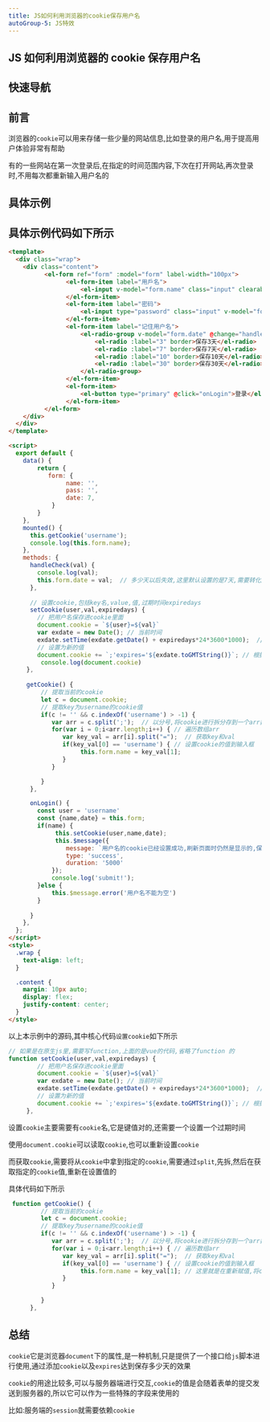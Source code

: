 ```yaml
---
title: JS如何利用浏览器的cookie保存用户名
autoGroup-5: JS特效
---
```


## JS 如何利用浏览器的 cookie 保存用户名

## 快速导航

<TOC />

## 前言

浏览器的`cookie`可以用来存储一些少量的网站信息,比如登录的用户名,用于提高用户体验非常有帮助

有的一些网站在第一次登录后,在指定的时间范围内容,下次在打开网站,再次登录时,不用每次都重新输入用户名的

## 具体示例

<template>
  <div class="wrap">
    <div class="content">
          <el-form ref="form" :model="form" label-width="100px">
                <el-form-item label="用戶名">
                    <el-input v-model="form.name" class="input" clearable></el-input>
                </el-form-item>
                <el-form-item label="密码">
                    <el-input type="password" class="input" v-model="form.pass" clearable></el-input>
                </el-form-item>
                <el-form-item label="记住用户名">
                    <el-radio-group v-model="form.date" @change="handleCheck">
                        <el-radio :label="3" border>保存3天</el-radio>
                        <el-radio :label="7" border>保存7天</el-radio>
                        <el-radio :label="10" border>保存10天</el-radio>
                        <el-radio :label="30" border>保存30天</el-radio>
                    </el-radio-group>
                </el-form-item>
                <el-form-item>
                    <el-button type="primary" @click="onLogin">登录</el-button>
                </el-form-item>
          </el-form>
    </div>
  </div>
</template>

<script>
  export default {
    data() {
        return {
           form: {
                name: '',
                pass: '',
                date: 7,
            }
        }
    },
    mounted() {
      this.getCookie('username');
      console.log(this.form.name);
    },
    methods: {
      handleCheck(val) {
        console.log(val);
        this.form.date = val;  // 多少天以后失效,这里默认设置的是7天,需要转化成时间戳秒
      },
      
      // 设置cookie,包括key名,value,值,过期时间expiredays
      setCookie(user,val,expiredays) {
        // 把用户名保存进cookie里面
        document.cookie = `${user}=${val}`
        var exdate = new Date(); // 当前时间
        exdate.setTime(exdate.getDate() + expiredays*24*3600*1000);  // 设置时间,多少天失效
        // 设置为新的值
        document.cookie += `;'expires='${exdate.toGMTString()}`;
         console.log(document.cookie)   
     },
     
     getCookie() {
         // 提取当前的cookie
         let c = document.cookie;
         // 提取key为username的cookie值
         if(c != '' && c.indexOf('username') > -1) {
            var arr = c.split(';');  // 以分号,将cookie进行拆分存到一个arr数组中
            for(var i = 0;i<arr.length;i++) { // 遍历数组arr
               var key_val = arr[i].split("=");  // 获取key和val
               if(key_val[0] == 'username') { // 设置cookie的值到输入框
                    this.form.name = key_val[1];
               }
            }

         }
      },

      onLogin() {
         const user = 'username'
        const {name,date} = this.form;
        if(name) {
            this.setCookie(user,name,date);
             this.$message({
                message: `用户名的cookie已经设置成功,刷新页面时仍然是显示的,保存${date}天时间`,
                type: 'success',
                duration: '5000'
            });
            console.log('submit!');     
        }else {
            this.$message.error('用户名不能为空')
        }
        
      }
    },
  };
</script>
<style>
  .wrap {
    text-align: left;
  }

  .content {
    margin: 10px auto;
    display: flex;
    justify-content: center;
  }
</style>


## 具体示例代码如下所示

```html
<template>
  <div class="wrap">
    <div class="content">
          <el-form ref="form" :model="form" label-width="100px">
                <el-form-item label="用戶名">
                    <el-input v-model="form.name" class="input" clearable></el-input>
                </el-form-item>
                <el-form-item label="密码">
                    <el-input type="password" class="input" v-model="form.pass" clearable></el-input>
                </el-form-item>
                <el-form-item label="记住用户名">
                    <el-radio-group v-model="form.date" @change="handleCheck">
                        <el-radio :label="3" border>保存3天</el-radio>
                        <el-radio :label="7" border>保存7天</el-radio>
                        <el-radio :label="10" border>保存10天</el-radio>
                        <el-radio :label="30" border>保存30天</el-radio>
                    </el-radio-group>
                </el-form-item>
                <el-form-item>
                    <el-button type="primary" @click="onLogin">登录</el-button>
                </el-form-item>
          </el-form>
    </div>
  </div>
</template>

<script>
  export default {
    data() {
        return {
           form: {
                name: '',
                pass: '',
                date: 7,
            }
        }
    },
    mounted() {
      this.getCookie('username');
      console.log(this.form.name);
    },
    methods: {
      handleCheck(val) {
        console.log(val);
        this.form.date = val;  // 多少天以后失效,这里默认设置的是7天,需要转化成时间戳秒
      },
      
      // 设置cookie,包括key名,value,值,过期时间expiredays
      setCookie(user,val,expiredays) {
        // 把用户名保存进cookie里面
        document.cookie = `${user}=${val}`
        var exdate = new Date(); // 当前时间
        exdate.setTime(exdate.getDate() + expiredays*24*3600*1000);  // 设置时间,多少天失效
        // 设置为新的值
        document.cookie += `;'expires='${exdate.toGMTString()}`; // 根据格林威治时间 (GMT) 把 Date 对象转换为字符串，并返回结果
         console.log(document.cookie)   
     },
     
     getCookie() {
         // 提取当前的cookie
         let c = document.cookie;
         // 提取key为username的cookie值
         if(c != '' && c.indexOf('username') > -1) {
            var arr = c.split(';');  // 以分号,将cookie进行拆分存到一个arr数组中
            for(var i = 0;i<arr.length;i++) { // 遍历数组arr
               var key_val = arr[i].split("=");  // 获取key和val
               if(key_val[0] == 'username') { // 设置cookie的值到输入框
                    this.form.name = key_val[1];
               }
            }

         }
      },

      onLogin() {
        const user = 'username'
        const {name,date} = this.form;
        if(name) {
             this.setCookie(user,name,date);
             this.$message({
                message: `用户名的cookie已经设置成功,刷新页面时仍然是显示的,保存${date}天时间`,
                type: 'success',
                duration: '5000'
            });
            console.log('submit!');     
        }else {
            this.$message.error('用户名不能为空')
        }
        
      }
    },
  };
</script>
<style>
  .wrap {
    text-align: left;
  }

  .content {
    margin: 10px auto;
    display: flex;
    justify-content: center;
  }
</style>

```

以上本示例中的源码,其中核心代码`设置cookie`如下所示
```js
// 如果是在原生js里,需要写function,上面的是vue的代码,省略了function 的
function setCookie(user,val,expiredays) {
        // 把用户名保存进cookie里面
        document.cookie = `${user}=${val}`
        var exdate = new Date(); // 当前时间
        exdate.setTime(exdate.getDate() + expiredays*24*3600*1000);  // 设置时间,多少天失效
        // 设置为新的值
        document.cookie += `;'expires='${exdate.toGMTString()}`; // 根据格林威治时间 (GMT) 把 Date 对象转换为字符串，并返回结果
     },
```
设置`cookie`主要需要有`cookie`名,它是键值对的,还需要一个设置一个过期时间

使用`document.cookie`可以读取`cookie`,也可以重新设置`cookie`

而获取`cookie`,需要将从`cookie`中拿到指定的`cookie`,需要通过`split`,先拆,然后在获取指定的`cookie`值,重新在设置值的

具体代码如下所示
```js
 function getCookie() {
         // 提取当前的cookie
         let c = document.cookie;
         // 提取key为username的cookie值
         if(c != '' && c.indexOf('username') > -1) {
            var arr = c.split(';');  // 以分号,将cookie进行拆分存到一个arr数组中
            for(var i = 0;i<arr.length;i++) { // 遍历数组arr
               var key_val = arr[i].split("=");  // 获取key和val
               if(key_val[0] == 'username') { // 设置cookie的值到输入框
                    this.form.name = key_val[1]; // 这里就是在重新赋值,将cookie获取到的val进行赋值
               }
            }

         }
      },
```

## 总结

`cookie`它是浏览器`document`下的属性,是一种机制,只是提供了一个接口给`js`脚本进行使用,通过添加`cookie`以及`expires`达到保存多少天的效果

`cookie`的用途比较多,可以与服务器端进行交互,`cookie`的值是会随着表单的提交发送到服务器的,所以它可以作为一些特殊的字段来使用的

比如:服务端的`session`就需要依赖`cookie`

<footer-FooterLink :isShareLink="false" :isDaShang="true" />
<footer-FeedBack />



